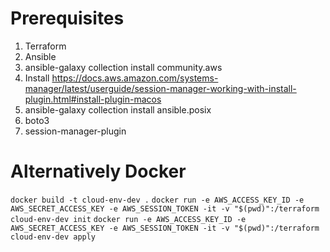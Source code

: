# Prerequisites
1) Terraform
2) Ansible
3) ansible-galaxy collection install community.aws
4) Install https://docs.aws.amazon.com/systems-manager/latest/userguide/session-manager-working-with-install-plugin.html#install-plugin-macos
5) ansible-galaxy collection install ansible.posix
6) boto3
7) session-manager-plugin

# Alternatively Docker
`docker build -t cloud-env-dev .`
`docker run -e AWS_ACCESS_KEY_ID -e AWS_SECRET_ACCESS_KEY -e AWS_SESSION_TOKEN -it -v "$(pwd)":/terraform cloud-env-dev init`
`docker run -e AWS_ACCESS_KEY_ID -e AWS_SECRET_ACCESS_KEY -e AWS_SESSION_TOKEN -it -v "$(pwd)":/terraform cloud-env-dev apply`